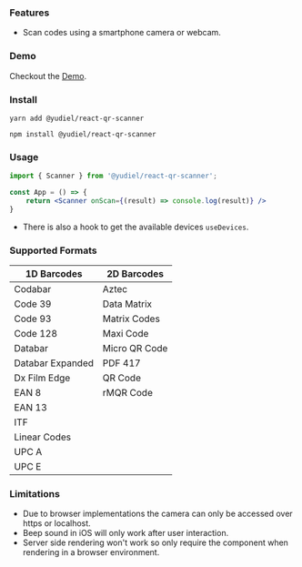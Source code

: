 ### Features

- Scan codes using a smartphone camera or webcam.

### Demo

Checkout the [Demo](https://yudielcurbelo.github.io/react-qr-scanner/).

### Install

    yarn add @yudiel/react-qr-scanner

    npm install @yudiel/react-qr-scanner

### Usage

```jsx
import { Scanner } from '@yudiel/react-qr-scanner';

const App = () => {
    return <Scanner onScan={(result) => console.log(result)} />
}
```

- There is also a hook to get the available devices `useDevices`.

### Supported Formats

| 1D Barcodes      | 2D Barcodes   |
|------------------|---------------|
| Codabar          | Aztec         |
| Code 39          | Data Matrix   | 
| Code 93          | Matrix Codes  | 
| Code 128         | Maxi Code     | 
| Databar          | Micro QR Code |             
| Databar Expanded | PDF 417       |             
| Dx Film Edge     | QR Code       |             
| EAN 8            | rMQR Code     |             
| EAN 13           |               |             
| ITF              |               |             
| Linear Codes     |               |             
| UPC A            |               |             
| UPC E            |               |             

### Limitations

- Due to browser implementations the camera can only be accessed over https or localhost.
- Beep sound in iOS will only work after user interaction.
- Server side rendering won't work so only require the component when rendering in a browser environment.
